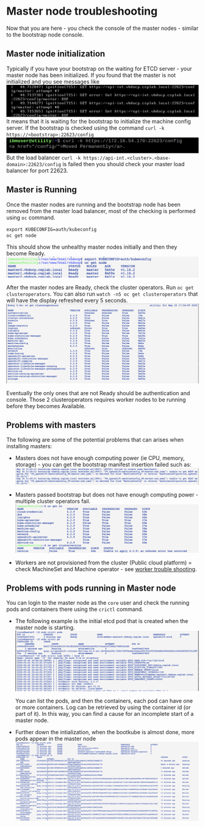 # Master node troubleshooting

Now that you are here - you check the console of the master nodes - similar to the bootstrap node console.

## Master node initialization

Typically if you have your bootstrap on the waiting for ETCD server - your master node has been initialized. If you found that the master is not initialized and you see messages like <br>![master ign](images/03-masterign.png)
It means that it is waiting for the bootstrap to initialize the machine config server. If the bootstrap is checked using the command `curl -k https://<bootstrap>:22623/config`   <br>![machine config](images/02-machineconfig.png) <br> But the load balancer `curl -k https://api-int.<cluster>.<base-domain>:22623/config` is failed then you should check your master load balancer for port 22623.

## Master is Running

Once the master nodes are running and the bootstrap node has been removed from the master load balancer, most of the checking is performed using `oc` command.

```
export KUBECONFIG=auth/kubeconfig
oc get node
```

This should show the unhealthy master nodes initially and then they become Ready. <br>![get nodes](images/03-getnodes.png)

After the master nodes are Ready, check the cluster operators. Run `oc get clusteroperators`. You can also run `watch -n5 oc get clusteroperators` that will have the display refreshed every 5 seconds. <br>![getco](images/03-getco.png)

Eventually the only ones that are not Ready should be authentication and console. Those 2 clusteroperators requires worker nodes to be running before they becomes Available.

## Problems with masters

The following are some of the potential problems that can arises when installing masters:

- Masters does not have enough computing power (ie CPU, memory, storage) - you can get the bootstrap manifest insertion failed such as: <br> ![manifest failed](images/03-manifest-failed.png)

- Masters passed bootstrap but does not have enough computing power - multiple cluster operators fail. <br> ![co not there](images/03-minico.png)

- Workers are not provisioned from the cluster (Public cloud platform) = check MachineSet and Machine operator - see [worker trouble shooting](worker.md).

## Problems with pods running in Master node

You can login to the master node as the `core` user and check the running pods and containers there using the `crictl` command.

- The following example is the initial etcd pod that is created when the master node is starting. <br>![CRICTL](images/03-crictl.png)

    You can list the pods, and then the containers, each pod can have one or more containers. Log can be retrieved by using the container id (or part of it). In this way, you can find a cause for an incomplete start of a master node.

- Further down the intialization, when the bootkube is almost done, more pods appear in the master node <br>![more pods](images/03-crictl-run.png)
